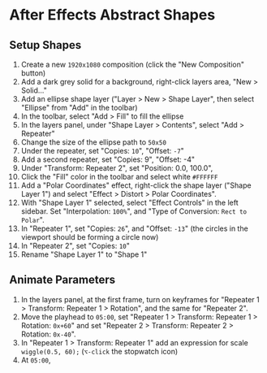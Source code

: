 # After Effects Abstract Shapes

## Setup Shapes

1. Create a new `1920x1080` composition (click the "New Composition" button)
2. Add a dark grey solid for a background, right-click layers area, "New > Solid..."
3. Add an ellipse shape layer ("Layer > New > Shape Layer", then select "Ellipse" from "Add" in the toolbar)
4. In the toolbar, select "Add > Fill" to fill the ellipse
5. In the layers panel, under "Shape Layer > Contents", select "Add > Repeater"
6. Change the size of the ellipse path to `50x50`
7. Under the repeater, set "Copies: `10`", "Offset: `-7`"
8. Add a second repeater, set "Copies: 9", "Offset: -4"
9. Under "Transform: Repeater 2", set "Position: 0.0, 100.0", 
10. Click the "Fill" color in the toolbar and select white `#FFFFFF`
11. Add a "Polar Coordinates" effect, right-click the shape layer ("Shape Layer 1") and select "Effect > Distort > Polar Coordinates".
12. With "Shape Layer 1" selected, select "Effect Controls" in the left sidebar. Set "Interpolation: `100%`", and "Type of Conversion: `Rect to Polar`".
13. In "Repeater 1", set "Copies: `26`", and "Offset: `-13`" (the circles in the viewport should be forming a circle now)
14. In "Repeater 2", set "Copies: `10`"
15. Rename "Shape Layer 1" to "Shape 1"

## Animate Parameters

1. In the layers panel, at the first frame, turn on keyframes for "Repeater 1 > Transform: Repeater 1 > Rotation", and the same for "Repeater 2".
2. Move the playhead to `05:00`, set "Repeater 1 > Transform: Repeater 1 > Rotation: `0x+60`" and set "Repeater 2 > Transform: Repeater 2 > Rotation: `0x-40`".
3. In "Repeater 1 > Transform: Repeater 1" add an expression for scale `wiggle(0.5, 60);` (`⌥-click` the stopwatch icon)
4. At `05:00`, 